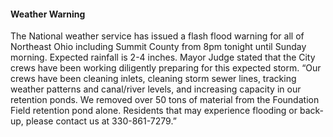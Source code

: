 #### Weather Warning

The National weather service has issued a flash flood warning for all of Northeast Ohio including Summit County from 8pm tonight until Sunday morning. Expected rainfall is 2-4 inches. Mayor Judge stated that the City crews have been working diligently preparing for this expected storm. “Our crews have been cleaning inlets, cleaning storm sewer lines, tracking weather patterns and canal/river levels, and increasing capacity in our retention ponds. We removed over 50 tons of material from the Foundation Field retention pond alone. Residents that may experience flooding or back-up, please contact us at 330-861-7279.”

[0]: http://cityofbarberton.com/oc/news.shtml?d=main&y=2015&n=weather_0601